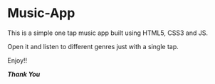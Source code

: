 # Music-App

This is a simple one tap music app built using HTML5, CSS3 and JS.

Open it and listen to different genres just with a single tap.

Enjoy!!

*****Thank You*****
